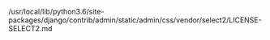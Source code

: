 /usr/local/lib/python3.6/site-packages/django/contrib/admin/static/admin/css/vendor/select2/LICENSE-SELECT2.md